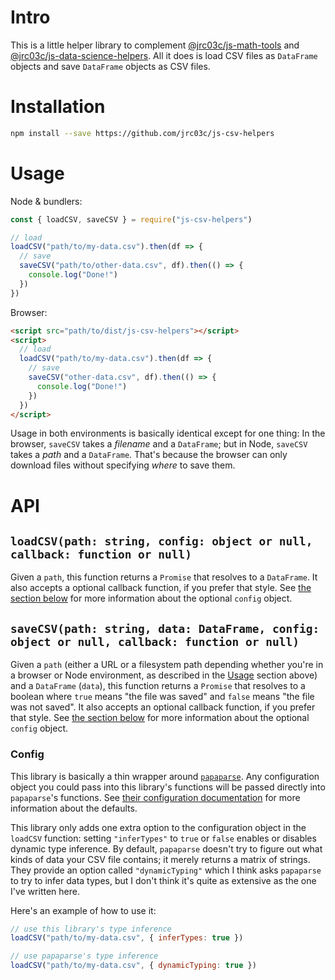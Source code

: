 # Intro

This is a little helper library to complement [@jrc03c/js-math-tools](https://github.com/jrc03c/js-math-tools) and [@jrc03c/js-data-science-helpers](https://github.com/jrc03c/js-data-science-helpers). All it does is load CSV files as `DataFrame` objects and save `DataFrame` objects as CSV files.

# Installation

```bash
npm install --save https://github.com/jrc03c/js-csv-helpers
```

# Usage

Node & bundlers:

```js
const { loadCSV, saveCSV } = require("js-csv-helpers")

// load
loadCSV("path/to/my-data.csv").then(df => {
  // save
  saveCSV("path/to/other-data.csv", df).then(() => {
    console.log("Done!")
  })
})
```

Browser:

```html
<script src="path/to/dist/js-csv-helpers"></script>
<script>
  // load
  loadCSV("path/to/my-data.csv").then(df => {
    // save
    saveCSV("other-data.csv", df).then(() => {
      console.log("Done!")
    })
  })
</script>
```

Usage in both environments is basically identical except for one thing: In the browser, `saveCSV` takes a _filename_ and a `DataFrame`; but in Node, `saveCSV` takes a _path_ and a `DataFrame`. That's because the browser can only download files without specifying _where_ to save them.

# API

## `loadCSV(path: string, config: object or null, callback: function or null)`

Given a `path`, this function returns a `Promise` that resolves to a `DataFrame`. It also accepts a optional callback function, if you prefer that style. See [the section below](#configuration) for more information about the optional `config` object.

## `saveCSV(path: string, data: DataFrame, config: object or null, callback: function or null)`

Given a `path` (either a URL or a filesystem path depending whether you're in a browser or Node environment, as described in the [Usage](#usage) section above) and a `DataFrame` (`data`), this function returns a `Promise` that resolves to a boolean where `true` means "the file was saved" and `false` means "the file was not saved". It also accepts an optional callback function, if you prefer that style. See [the section below](#configuration) for more information about the optional `config` object.

### Config

This library is basically a thin wrapper around [`papaparse`](https://www.papaparse.com/). Any configuration object you could pass into this library's functions will be passed directly into `papaparse`'s functions. See [their configuration documentation](https://www.papaparse.com/docs#config) for more information about the defaults.

This library only adds one extra option to the configuration object in the `loadCSV` function: setting `"inferTypes"` to `true` or `false` enables or disables dynamic type inference. By default, `papaparse` doesn't try to figure out what kinds of data your CSV file contains; it merely returns a matrix of strings. They provide an option called `"dynamicTyping"` which I think asks `papaparse` to try to infer data types, but I don't think it's quite as extensive as the one I've written here.

Here's an example of how to use it:

```js
// use this library's type inference
loadCSV("path/to/my-data.csv", { inferTypes: true })

// use papaparse's type inference
loadCSV("path/to/my-data.csv", { dynamicTyping: true })
```
